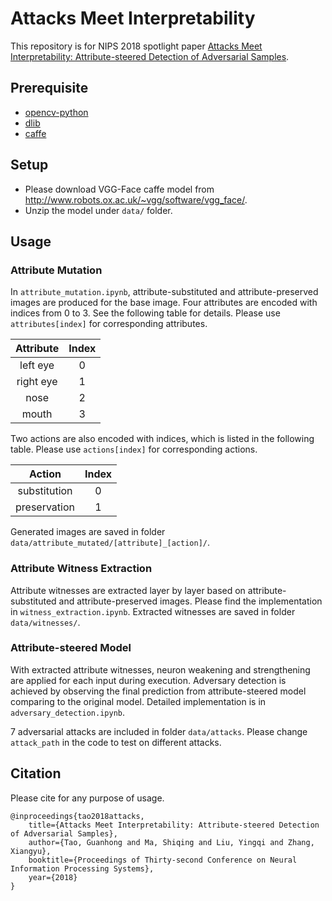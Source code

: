 # Attacks Meet Interpretability

This repository is for NIPS 2018 spotlight paper [Attacks Meet Interpretability: Attribute-steered Detection of Adversarial Samples](https://arxiv.org/abs/1810.11580).

## Prerequisite

* [opencv-python](https://pypi.org/project/opencv-python/)
* [dlib](https://pypi.org/project/dlib/)
* [caffe](http://caffe.berkeleyvision.org/)

## Setup

* Please download VGG-Face caffe model from http://www.robots.ox.ac.uk/~vgg/software/vgg_face/.
* Unzip the model under `data/` folder.

## Usage

### Attribute Mutation

In `attribute_mutation.ipynb`, attribute-substituted and attribute-preserved images are produced for the base image. Four attributes are encoded with indices from 0 to 3. See the following table for details. Please use `attributes[index]` for corresponding attributes.

| Attribute | Index |
|:---------:|:-----:|
| left eye  |   0   |
| right eye |   1   |
| nose      |   2   |
| mouth     |   3   |

Two actions are also encoded with indices, which is listed in the following table. Please use `actions[index]` for corresponding actions.

|    Action    | Index |
|:------------:|:-----:|
| substitution |   0   |
| preservation |   1   |

Generated images are saved in folder `data/attribute_mutated/[attribute]_[action]/`.

### Attribute Witness Extraction

Attribute witnesses are extracted layer by layer based on attribute-substituted and attribute-preserved images. Please find the implementation in `witness_extraction.ipynb`. Extracted witnesses are saved in folder `data/witnesses/`.

### Attribute-steered Model

With extracted attribute witnesses, neuron weakening and strengthening are applied for each input during execution. Adversary detection is achieved by observing the final prediction from attribute-steered model comparing to the original model. Detailed implementation is in `adversary_detection.ipynb`.

7 adversarial attacks are included in folder `data/attacks`. Please change `attack_path` in the code to test on different attacks.

## Citation

Please cite for any purpose of usage.

    @inproceedings{tao2018attacks,
        title={Attacks Meet Interpretability: Attribute-steered Detection of Adversarial Samples},
        author={Tao, Guanhong and Ma, Shiqing and Liu, Yingqi and Zhang, Xiangyu},
        booktitle={Proceedings of Thirty-second Conference on Neural Information Processing Systems},
        year={2018}
    }